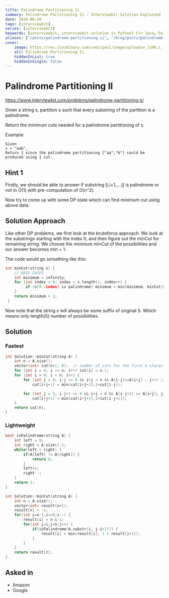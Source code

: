 ```yaml
---
title: Palindrome Partitioning Ii
summary: Palindrome Partitioning Ii - Interviewbit Solution Explained
date: 2020-06-20
tags: [interviewbit]
series: [interviewbit]
keywords: [interviewbit, interviewbit solution in Python3 C++ Java, Palindrome Partitioning Ii solution]
aliases: ["/posts/palindrome-partitioning-ii", "/blog/posts/palindrome-partitioning-ii", "/palindrome-partitioning-ii"]
cover:
    image: https://res.cloudinary.com/samirpaul/image/upload/w_1100,c_fit,co_rgb:FFFFFF,l_text:Arial_70_bold:Palindrome Partitioning Ii - Solution Explained/problem-solving.webp
    alt: Palindrome Partitioning Ii
    hiddenInList: true
    hiddenInSingle: false
---
```


# Palindrome Partitioning II

https://www.interviewbit.com/problems/palindrome-partitioning-ii/

Given a string s, partition s such that every substring of the partition is a palindrome.

Return the minimum cuts needed for a palindrome partitioning of s.

Example:
```
Given 
s = "aab",
Return 1 since the palindrome partitioning ["aa","b"] could be produced using 1 cut.
```

## Hint 1

Firstly, we should be able to answer if substring [i,i+1,....j] is palindrome or not in O(1) with pre-computation of O(n^2).

Now try to come up with some DP state which can find minimum cut using above data.

## Solution Approach

Like other DP problems, we first look at the bruteforce approach. 
We look at the substrings starting with the index 0, and then figure out the minCut for remaining string. We choose the minimum minCut of the possibilities and our answer becomes min + 1.

The code would go something like this: 

```cpp
int minCut(string s) {
    // BASE CASES
    int minimum = infinity; 
    for (int index = 0; index < s.length(); index++) {
         if (s[0..index] is palindrome) minimum = min(minimum, minCut(s[index+1...]))
    }
    return minimum + 1;
 }
```
Now note that the string s will always be some suffix of original S. Which means only length(S) number of possibilities.

## Solution

### Fastest
```cpp
int Solution::minCut(string A) {
    int n = A.size();
    vector<int> cut(n+1, 0);  // number of cuts for the first k characters
    for (int i = 0; i <= n; i++) cut[i] = i-1;
    for (int i = 0; i < n; i++) {
        for (int j = 0; i-j >= 0 && i+j < n && A[i-j]==A[i+j] ; j++) // odd length palindrome
            cut[i+j+1] = min(cut[i+j+1],1+cut[i-j]);

        for (int j = 1; i-j+1 >= 0 && i+j < n && A[i-j+1] == A[i+j]; j++) // even length palindrome
            cut[i+j+1] = min(cut[i+j+1],1+cut[i-j+1]);
    }
    return cut[n];
}

```

### Lightweight
```cpp
bool isPalindrome(string A) {
    int left = 0;
    int right = A.size()-1;
    while(left < right) {
        if(A[left] != A[right]) {
            return 0;
        }
        left++;
        right--;
    }
    return 1;
}

int Solution::minCut(string A) {
    int n = A.size();
    vector<int> result(n+1);
    result[n] = -1;
    for(int i=n-1;i>=0;i--) {
        result[i] = n-i-1;
        for(int j=i;j<n;j++) {
            if(isPalindrome(A.substr(i, j-i+1))) {
                result[i] = min(result[i], 1 + result[j+1]);
            }
        }
    }
    return result[0];
}
```

## Asked in
* Amazon
* Google
